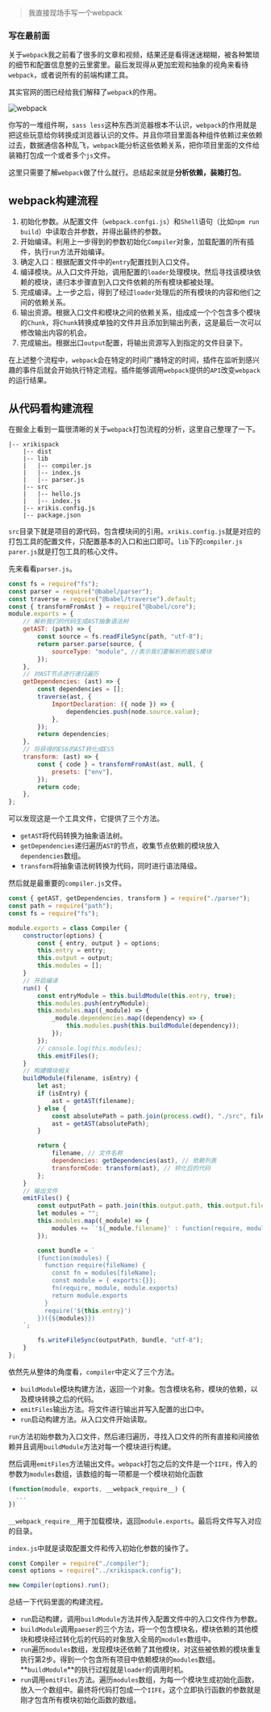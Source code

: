 > 我直接现场手写一个webpack

### 写在最前面

关于`webpack`我之前看了很多的文章和视频，结果还是看得迷迷糊糊，被各种繁琐的细节和配置信息整的云里雾里。最后发现得从更加宏观和抽象的视角来看待`webpack`，或者说所有的前端构建工具。

其实官网的图已经给我们解释了`webpack`的作用。

![webpack](https://p1-jj.byteimg.com/tos-cn-i-t2oaga2asx/gold-user-assets/2020/1/5/16f741d40eaf5b45~tplv-t2oaga2asx-zoom-in-crop-mark:4536:0:0:0.image)

你写的一堆组件啊，`sass less`这种东西浏览器根本不认识，`webpack`的作用就是把这些玩意给你转换成浏览器认识的文件。并且你项目里面各种组件依赖过来依赖过去，数据通信各种乱飞，`webpack`能分析这些依赖关系，把你项目里面的文件给装箱打包成一个或者多个`js`文件。

这里只需要了解`webpack`做了什么就行。总结起来就是**分析依赖，装箱打包**。

## webpack构建流程

1. 初始化参数。从配置文件（`webpack.confgi.js`）和`Shell`语句（比如`npm run build`）中读取合并参数，并得出最终的参数。
2. 开始编译。利用上一步得到的参数初始化`Compiler`对象，加载配置的所有插件，执行`run`方法开始编译。
3. 确定入口：根据配置文件中的`entry`配置找到入口文件。
4. 编译模块。从入口文件开始，调用配置的`loader`处理模块。然后寻找该模块依赖的模块，递归本步骤直到入口文件依赖的所有模块都被处理。
5. 完成编译。上一步之后，得到了经过`loader`处理后的所有模块的内容和他们之间的依赖关系。
6. 输出资源。根据入口文件和模块之间的依赖关系，组成成一个个包含多个模块的`Chunk`，将`Chunk`转换成单独的文件并且添加到输出列表，这是最后一次可以修改输出内容的机会。
7. 完成输出。根据出口`output`配置，将输出资源写入到指定的文件目录下。

在上述整个流程中，`webpack`会在特定的时间广播特定的时间，插件在监听到感兴趣的事件后就会开始执行特定流程。插件能够调用`webpack`提供的`API`改变`webpack`的运行结果。

## 从代码看构建流程

在掘金上看到一篇很清晰的关于`webpack`打包流程的分析，这里自己整理了一下。

```
|-- xrikispack
    |-- dist
    |-- lib
    |   |-- compiler.js
    |   |-- index.js
    |   |-- parser.js
    |-- src
    |   |-- hello.js
    |   |-- index.js
    |-- xrikis.config.js
    |-- package.json
```

`src`目录下就是项目的源代码，包含模块间的引用。`xrikis.config.js`就是对应的打包工具的配置文件，只配置基本的入口和出口即可。`lib`下的`compiler.js parer.js`就是打包工具的核心文件。

先来看看`parser.js`。

```js
const fs = require("fs");
const parser = require("@babel/parser");
const traverse = require("@babel/traverse").default;
const { transformFromAst } = require("@babel/core");
module.exports = {
    // 解析我们的代码生成AST抽象语法树
    getAST: (path) => {
        const source = fs.readFileSync(path, "utf-8");
        return parser.parse(source, {
            sourceType: "module", //表示我们要解析的是ES模块
        });
    },
    // 对AST节点进行递归遍历
    getDependencies: (ast) => {
        const dependencies = [];
        traverse(ast, {
            ImportDeclaration: ({ node }) => {
                dependencies.push(node.source.value);
            },
        });
        return dependencies;
    },
    // 将获得的ES6的AST转化成ES5
    transform: (ast) => {
        const { code } = transformFromAst(ast, null, {
            presets: ["env"],
        });
        return code;
    },
};
```

可以发现这是一个工具文件，它提供了三个方法。

- `getAST`将代码转换为抽象语法树。
- `getDependencies`递归遍历`AST`的节点，收集节点依赖的模块放入`dependencies`数组。
- `transform`将抽象语法树转换为代码，同时进行语法降级。

然后就是最重要的`compiler.js`文件。

```js
const { getAST, getDependencies, transform } = require("./parser");
const path = require("path");
const fs = require("fs");

module.exports = class Compiler {
    constructor(options) {
        const { entry, output } = options;
        this.entry = entry;
        this.output = output;
        this.modules = [];
    }
    // 开启编译
    run() {
        const entryModule = this.buildModule(this.entry, true);
        this.modules.push(entryModule);
        this.modules.map((_module) => {
            _module.dependencies.map((dependency) => {
                this.modules.push(this.buildModule(dependency));
            });
        });
        // console.log(this.modules);
        this.emitFiles();
    }
    // 构建模块相关
    buildModule(filename, isEntry) {
        let ast;
        if (isEntry) {
            ast = getAST(filename);
        } else {
            const absolutePath = path.join(process.cwd(), "./src", filename);
            ast = getAST(absolutePath);
        }

        return {
            filename, // 文件名称
            dependencies: getDependencies(ast), // 依赖列表
            transformCode: transform(ast), // 转化后的代码
        };
    }
    // 输出文件
    emitFiles() {
        const outputPath = path.join(this.output.path, this.output.filename);
        let modules = "";
        this.modules.map((_module) => {
            modules += `'${_module.filename}' : function(require, module, exports) {${_module.transformCode}},`;
        });

        const bundle = `
        (function(modules) {
          function require(fileName) {
            const fn = modules[fileName];
            const module = { exports:{}};
            fn(require, module, module.exports)
            return module.exports
          }
          require('${this.entry}')
        })({${modules}})
    `;

        fs.writeFileSync(outputPath, bundle, "utf-8");
    }
};
```

依然先从整体的角度看，`compiler`中定义了三个方法。

- `buildModule`模块构建方法，返回一个对象。包含模块名称，模块的依赖，以及模块转换之后的代码。
- `emitFiles`输出方法。将文件进行输出并写入配置的出口中。
- `run`启动构建方法。从入口文件开始读取。

`run`方法初始参数为入口文件，然后递归遍历，寻找入口文件的所有直接和间接依赖并且调用`buildModule`方法对每一个模块进行构建。

然后调用`emitFiles`方法输出文件。`webpack`打包之后的文件是一个`IIFE`，传入的参数为`modules`数组，该数组的每一项都是一个模块初始化函数

```js
(function(module, exports, __webpack_require__) {
  ...
})
```

`__webpack_require__`用于加载模块，返回`module.exports`。最后将文件写入对应的目录。

`index.js`中就是读取配置文件和传入初始化参数的操作了。

```js
const Compiler = require("./compiler");
const options = require("../xrikispack.config");

new Compiler(options).run();
```

总结一下代码里面的构建流程。

- `run`启动构建，调用`buildModule`方法并传入配置文件中的入口文件作为参数。
- `buildModule`调用`paeser`的三个方法，将一个包含模块名，模块依赖的其他模块和模块经过转化后的代码的对象放入全局的`modules`数组中。
- `run`遍历`modules`数组，发现模块还依赖了其他模块，对这些被依赖的模块重复执行第2步。得到一个包含所有项目中依赖模块的`modules`数组。**`buildModule`**的执行过程就是`loader`的调用时机。
- `run`调用`emitFiles`方法。遍历`modules`数组，为每一个模块生成初始化函数，放入一个数组中。最终将代码打包成一个`IIFE`，这个立即执行函数的参数就是刚才包含所有模块初始化函数的数组。
